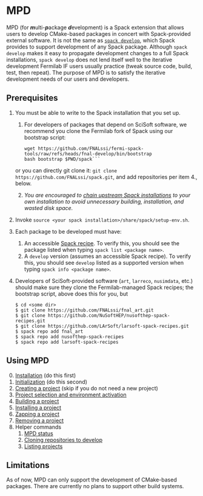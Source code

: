 # MPD

MPD (for <b><i>m</i></b>ulti-<b><i>p</i></b>ackage
<b><i>d</i></b>evelopment) is a Spack extension that allows users to
develop CMake-based packages in concert with Spack-provided external
software.  It is not the same as [`spack
develop`](https://spack.readthedocs.io/en/latest/environments.html#developing-packages-in-a-spack-environment),
which Spack provides to support development of any Spack package.
Although `spack develop` makes it easy to propagate development
changes to a full Spack installations, `spack develop` does not lend
itself well to the iterative development Fermilab IF users usually
practice (tweak source code, build, test, then repeat).  The purpose
of MPD is to satisfy the iterative development needs of our users and
developers.

## Prerequisites

1. You must be able to write to the Spack installation that you set up.
   1. For developers of packages that depend on SciSoft software, we
      recommend you clone the Fermilab fork of Spack using our bootstrap script:
      
      ```console
      wget https://github.com/FNALssi/fermi-spack-tools/raw/refs/heads/fnal-develop/bin/bootstrap
      bash bootstrap $PWD/spack```

     or you can directly git clone it: `git clone https://github.com/FNALssi/spack.git`, and add repositories per item 4., below.

   2. _You are encouraged to [chain upstream Spack installations](https://spack.readthedocs.io/en/latest/chain.html) to your own installation to avoid unnecessary building, installation, and wasted disk space._
2. Invoke `source <your spack installation>/share/spack/setup-env.sh`.
3. Each package to be developed must have:
   1.  An accessible [Spack recipe](https://spack.readthedocs.io/en/latest/packaging_guide.html).  To verify this, you should see the package listed when typing `spack list <package name>`.
   2.  A `develop` version (assumes an accessible Spack recipe).  To verify this, you should see `develop` listed as a supported version when typing `spack info <package name>`.
4. Developers of SciSoft-provided software (`art`, `larreco`, `nusimdata`, etc.) should make sure they clone the Fermilab-managed Spack recipes; the bootstrap script, above does this for you, but 
    ```console
    $ cd <some dir>
    $ git clone https://github.com/FNALssi/fnal_art.git
    $ git clone https://github.com/NuSoftHEP/nusofthep-spack-recipes.git
    $ git clone https://github.com/LArSoft/larsoft-spack-recipes.git
    $ spack repo add fnal_art
    $ spack repo add nusofthep-spack-recipes
    $ spack repo add larsoft-spack-recipes
    ```

## Using MPD

0. [Installation](doc/Installation.md) (do this first)
1. [Initialization](doc/Initialization.md) (do this second)
2. [Creating a project](doc/Creation.md) (skip if you do not need a new project)
3. [Project selection and environment activation](doc/Selection.md)
4. [Building a project](doc/Building.md)
5. [Installing a project](doc/Project_installation.md)
6. [Zapping a project](doc/Zapping.md)
7. [Removing a project](doc/Removing.md)
8. Helper commands
   1. [MPD status](doc/Helpers.md#status)
   2. [Cloning repositories to develop](doc/Helpers.md#cloning-repositories-to-develop)
   3. [Listing projects](doc/Helpers.md#listing-available-projects)

## Limitations

As of now, MPD can only support the development of CMake-based
packages.  There are currently no plans to support other build
systems.
